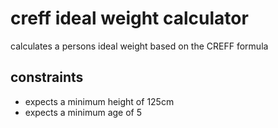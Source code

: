 # creff ideal weight calculator
calculates a persons ideal weight based on the CREFF formula

## constraints
- expects a minimum height of 125cm
- expects a minimum age of 5
